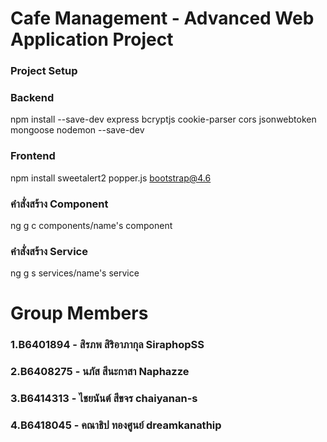 # Cafe Management - Advanced Web Application Project

### Project Setup

### Backend
npm install --save-dev express bcryptjs cookie-parser cors jsonwebtoken mongoose nodemon --save-dev

### Frontend
npm install sweetalert2 popper.js bootstrap@4.6

### คำสั่งสร้าง Component 
ng g c components/name's component

### คำสั่งสร้าง Service
ng g s services/name's service

# Group Members
  ### 1.B6401894 - สิรภพ สิริอาภากุล SiraphopSS
  ### 2.B6408275 - นภัส สีนะกาสา Naphazze
  ### 3.B6414313 - ไชยนันต์ สีขจร chaiyanan-s
  ### 4.B6418045 - คณาธิป ทองศูนย์ dreamkanathip
